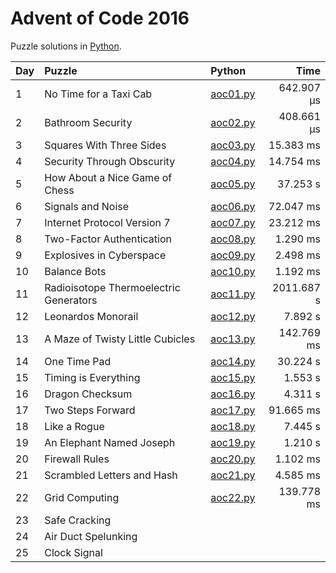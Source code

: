 # Advent of Code 2016

Puzzle solutions in [Python](https://www.python.org/).

| Day  | Puzzle                                 | Python                                                         |       Time |
| :--- | :------------------------------------- | :------------------------------------------------------------- | ---------: |
| 1    | No Time for a Taxi Cab                 | [aoc01.py](01_no_time_for_a_taxi_cab/aoc01.py)                 | 642.907 μs |
| 2    | Bathroom Security                      | [aoc02.py](02_bathroom_security/aoc02.py)                      | 408.661 μs |
| 3    | Squares With Three Sides               | [aoc03.py](03_squares_with_three_sides/aoc03.py)               |  15.383 ms |
| 4    | Security Through Obscurity             | [aoc04.py](04_security_through_obscurity/aoc04.py)             |  14.754 ms |
| 5    | How About a Nice Game of Chess         | [aoc05.py](05_how_about_a_nice_game_of_chess/aoc05.py)         |   37.253 s |
| 6    | Signals and Noise                      | [aoc06.py](06_signals_and_noise/aoc06.py)                      |  72.047 ms |
| 7    | Internet Protocol Version 7            | [aoc07.py](07_internet_protocol_version_7/aoc07.py)            |  23.212 ms |
| 8    | Two-Factor Authentication              | [aoc08.py](08_two-factor_authentication/aoc08.py)              |   1.290 ms |
| 9    | Explosives in Cyberspace               | [aoc09.py](09_explosives_in_cyberspace/aoc09.py)               |   2.498 ms |
| 10   | Balance Bots                           | [aoc10.py](10_balance_bots/aoc10.py)                           |   1.192 ms |
| 11   | Radioisotope Thermoelectric Generators | [aoc11.py](11_radioisotope_thermoelectric_generators/aoc11.py) | 2011.687 s |
| 12   | Leonardos Monorail                     | [aoc12.py](12_leonardos_monorail/aoc12.py)                     |    7.892 s |
| 13   | A Maze of Twisty Little Cubicles       | [aoc13.py](13_a_maze_of_twisty_little_cubicles/aoc13.py)       | 142.769 ms |
| 14   | One Time Pad                           | [aoc14.py](14_one_time_pad/aoc14.py)                           |   30.224 s |
| 15   | Timing is Everything                   | [aoc15.py](15_timing_is_everything/aoc15.py)                   |    1.553 s |
| 16   | Dragon Checksum                        | [aoc16.py](16_dragon_checksum/aoc16.py)                        |    4.311 s |
| 17   | Two Steps Forward                      | [aoc17.py](17_two_steps_forward/aoc17.py)                      |  91.665 ms |
| 18   | Like a Rogue                           | [aoc18.py](18_like_a_rogue/aoc18.py)                           |    7.445 s |
| 19   | An Elephant Named Joseph               | [aoc19.py](19_an_elephant_named_joseph/aoc19.py)               |    1.210 s |
| 20   | Firewall Rules                         | [aoc20.py](20_firewall_rules/aoc20.py)                         |   1.102 ms |
| 21   | Scrambled Letters and Hash             | [aoc21.py](21_scrambled_letters_and_hash/aoc21.py)             |   4.585 ms |
| 22   | Grid Computing                         | [aoc22.py](22_grid_computing/aoc22.py)                         | 139.778 ms |
| 23   | Safe Cracking                          |                                                                |            |
| 24   | Air Duct Spelunking                    |                                                                |            |
| 25   | Clock Signal                           |                                                                |            |
